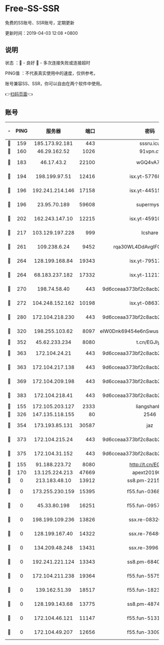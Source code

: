 # Free-SS-SSR

免费的SS账号、SSR账号，定期更新

更新时间：2019-04-03 12:08 +0800

## 说明

状态     ：🙂 - 良好 🙁 - 多次连接失败或连接超时

PING值   ：不代表真实使用中的速度，仅供参考。

账号兼容SS、SSR，你可以自由在两个软件中使用。

👉[扫码页面](https://liesauer.github.io/Free-SS-SSR/)👈

## 账号

|-|PING|服务器|端口|密码|加密方式|区域|
|:----:|:----:|:-----:|-----:|:----:|:----:|:----:|
|🙂|159|185.173.92.181|443|sssru.icu|rc4-md5|RU|
|🙂|160|46.29.162.52|1026|91vpn.cf|rc4-md5|RU|
|🙂|183|46.17.43.2|22100|wGQ4vA7D|aes-256-gcm|RU|
|🙂|194|198.199.97.51|12416|isx.yt-57768817|aes-256-cfb|US|
|🙂|196|192.241.214.146|17158|isx.yt-44515301|aes-256-cfb|US|
|🙂|196|23.95.70.189|59608|supermyssr|chacha20-ietf|US|
|🙂|202|162.243.147.10|12215|isx.yt-45910639|aes-256-cfb|US|
|🙂|217|103.129.197.228|999|lcshare|aes-256-cfb|US|
|🙂|261|109.238.6.24|9452|rqa30WL4DdAvgIFG6Fs3znzTa|aes-256-cfb|FR|
|🙂|264|128.199.168.84|19343|isx.yt-79517808|aes-256-cfb|SG|
|🙂|264|68.183.237.182|17332|isx.yt-11211578|aes-256-cfb|SG|
|🙂|270|198.74.58.40|443|9d6cceaa373bf2c8acb22e60b6a58be6|aes-256-cfb|US|
|🙂|272|104.248.152.162|10198|isx.yt-08637279|aes-256-cfb|SG|
|🙂|280|172.104.218.230|443|9d6cceaa373bf2c8acb22e60b6a58be6|aes-256-cfb|US|
|🙂|320|198.255.103.62|8097|eIW0Dnk69454e6nSwuspv9DmS201tQ0D|aes-256-cfb|US|
|🙂|352|45.62.233.234|8080|t.cn/EGJIyrl|rc4-md5|CA|
|🙂|363|172.104.24.21|443|9d6cceaa373bf2c8acb22e60b6a58be6|aes-256-cfb|US|
|🙂|363|172.104.217.138|443|9d6cceaa373bf2c8acb22e60b6a58be6|aes-256-cfb|US|
|🙂|369|172.104.209.198|443|9d6cceaa373bf2c8acb22e60b6a58be6|aes-256-cfb|US|
|🙂|383|172.104.218.41|443|9d6cceaa373bf2c8acb22e60b6a58be6|aes-256-cfb|US|
|🙂|155|172.105.203.127|2333|liangshanbo|chacha20|JP|
|🙂|326|147.135.118.155|80|2546|chacha20|US|
|🙂|354|173.193.85.131|30587|jaz|aes-256-cfb|US|
|🙂|373|172.104.215.24|443|9d6cceaa373bf2c8acb22e60b6a58be6|aes-256-cfb|US|
|🙂|375|172.104.31.152|443|9d6cceaa373bf2c8acb22e60b6a58be6|aes-256-cfb|US|
|🙁|155|91.188.223.72|8080|http://t.cn/EGJIyrl|rc4-md5|RU|
|🙁|170|13.125.224.213|47669|apext2019001|chacha20|KR|
|🙁|0|213.183.48.10|13912|ss8.pm-22156401|rc4-md5|RU|
|🙁|0|173.255.230.159|15395|f55.fun-03681887|aes-256-cfb|US|
|🙁|0|45.33.80.198|16251|f55.fun-09570077|aes-256-cfb|US|
|🙁|0|198.199.109.236|13826|ssx.re-08326008|aes-256-cfb|US|
|🙁|0|128.199.167.40|14322|ssx.re-76486962|aes-256-cfb|SG|
|🙁|0|134.209.48.248|13431|ssx.re-39961207|aes-256-cfb|US|
|🙁|0|192.241.221.124|13343|ss8.pm-68405899|aes-256-cfb|US|
|🙁|0|172.104.211.238|19364|f55.fun-55755367|aes-256-cfb|US|
|🙁|0|139.162.51.39|18517|f55.fun-18237824|aes-256-cfb|SG|
|🙁|0|128.199.143.68|13775|ss8.pm-48740881|aes-256-cfb|SG|
|🙁|0|172.104.46.121|11147|f55.fun-51319184|aes-256-cfb|SG|
|🙁|0|172.104.49.207|12656|f55.fun-33093781|aes-256-cfb|SG|
